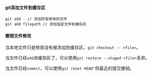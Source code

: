 #### git添加文件到缓存区
```
git add . // 添加所有修改的文件
git add filepath // 添加指定文件到缓存区
```
#### 撤销文件修改
当本地文件只是修改没有被添加到缓存区，`git checkout -- <file>`。

当文件已经`add`进缓存区了，可以使用`git restore --staged <file>`丢弃。

当文件已经`commit`，可以使用`git reset HEAD^`将最近的提交撤销。